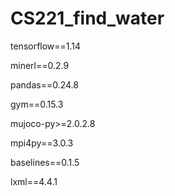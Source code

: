 # CS221_find_water
tensorflow==1.14

minerl==0.2.9

pandas==0.24.8

gym==0.15.3

mujoco-py>=2.0.2.8

mpi4py==3.0.3

baselines==0.1.5

lxml==4.4.1

